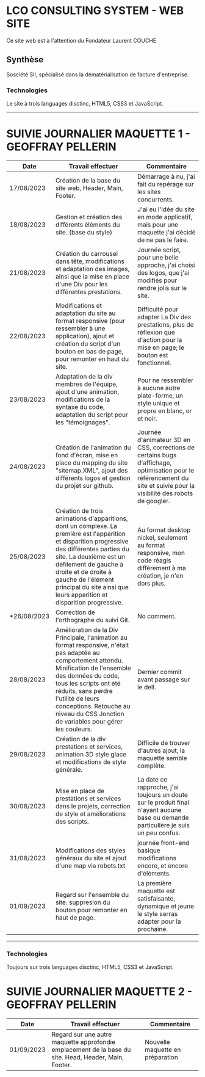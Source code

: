 # LCO CONSULTING SYSTEM - WEB SITE

Ce site web est à l'attention du Fondateur Laurent COUCHE

## Synthèse

Sosciété SII, spécialisé dans la dématérialisation de facture d'entreprise.

### Technologies

Le site à trois languages disctinc, HTML5, CSS3 et JavaScript.

*********************************************************************************
# SUIVIE JOURNALIER MAQUETTE 1 - GEOFFRAY PELLERIN

| Date        | Travail effectuer    | Commentaire |
| ------|-----|-----|
| 17/08/2023  	| Création de la base du site web, Header, Main, Footer.	| Démarrage à nu, j'ai fait du repérage sur les sites concurrents.	|
| 18/08/2023 	| Gestion et création des différents éléments du site. (base du style)  	| J'ai eu l'idée du site en mode applicatif, mais pour une maquette j'ai décidé de ne pas le faire. 	|
| 21/08/2023 	|Création du carrousel dans tête, modifications et adaptation des images, ainsi que la mise en place d'une Div pour les différentes prestations.	| Journée script, pour une belle approche, j'ai choisi des logos, que j'ai modifiés pour rendre jolis sur le site.	|
| 22/08/2023 	| Modifications et adaptation du site au format responsive (pour ressembler à une application), ajout et création du script d'un bouton en bas de page, pour remonter en haut du site.	| Difficulté pour adapter La Div des prestations, plus de réflexion que d'action pour la mise en page; le bouton est fonctionnel.	|
| 23/08/2023 	| Adaptation de la div membres de l'équipe, ajout d'une animation, modifications de la syntaxe du code, adaptation du script pour les "témoignages". 	| Pour ne ressembler à aucune autre plate-forme, un style unique et propre en blanc, or et noir.	|
| 24/08/2023  	| Création de l'animation du fond d'écran, mise en place du mapping du site "sitemap.XML", ajout des différents logos et gestion du projet sur github. 	| Journée d'animateur 3D en CSS, corrections de certains bugs d'affichage, optimisation pour le référencement du site et suivie pour la visibilité des robots de googler. 	|
| 25/08/2023  	|  Création de trois animations d'apparitions, dont un complexe. La première est l'apparition et disparition progressive des différentes parties du site. La deuxième est un défilement de gauche à droite et de droite à gauche de l'élément principal du site ainsi que leurs apparition et disparition progressive.	| Au format desktop nickel, seulement au format responsive, mon code réagis diffèrement à ma création, je n'en dors plus.	|   
| *26/08/2023  	| Correction de l'orthographe du suivi Git.	| No comment.	|   
| 28/08/2023  	| Amélioration de la Div Principale, l'animation au format responsive, n'était pas adaptée au comportement attendu. Minification de l'ensemble des données du code, tous les scripts ont été réduits, sans perdre l'utilité de leurs conceptions. Retouche au niveau du CSS Jonction de variables pour gérer les couleurs. | Dernier commit avant passage sur le dell.	|   
| 29/08/2023  	| Création de la div prestations et services, animation 3D style glace et modifications de style générale.	| 	Difficile de trouver d'autres ajout, la maquette semble complète. |   
| 30/08/2023  	| Mise en place de prestations et services dans le projets, correction de style et améliorations des scripts.	| La date ce rapproche, j'ai toujours un doute sur le produit final n'ayant aucune base ou demande particulière je suis un peu confus.	|   
| 31/08/2023  	| Modifications des styles généraux du site et ajout d'une map via robots.txt	| journée front-end basique modifications encore, et encore d'éléments. |   
| 01/09/2023  	| Regard sur l'ensemble du site. suppresion du bouton pour remonter en haut de page.  | La première maquette est satisfaisante, dynamique et jeune le style serras adapter pour la prochaine.	|   

*********************************************************************************

### Technologies

Toujours sur trois languages disctinc, HTML5, CSS3 et JavaScript.

# SUIVIE JOURNALIER MAQUETTE 2 - GEOFFRAY PELLERIN

| Date        | Travail effectuer    | Commentaire |
| ------|-----|-----|
| 01/09/2023  	| Regard sur une autre maquette approfondie emplacement de la base du site. Head, Header, Main, Footer.	| Nouvelle maquette en préparation	|   
